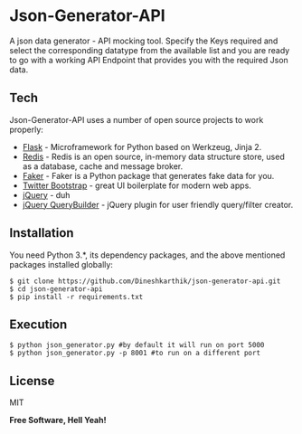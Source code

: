 # Json-Generator-API

A json data generator - API mocking tool. Specify the Keys required and select the corresponding datatype from the available list and you are ready to go with a working API Endpoint that provides you with the required Json data.

## Tech

Json-Generator-API uses a number of open source projects to work properly:

* [Flask] - Microframework for Python based on Werkzeug, Jinja 2.
* [Redis] - Redis is an open source, in-memory data structure store, used as a database, cache and message broker.
* [Faker] - Faker is a Python package that generates fake data for you.
* [Twitter Bootstrap] - great UI boilerplate for modern web apps.
* [jQuery] - duh
* [jQuery QueryBuilder] - jQuery plugin for user friendly query/filter creator.

## Installation

You need Python 3.*, its dependency packages, and the above mentioned packages installed globally:

    $ git clone https://github.com/Dineshkarthik/json-generator-api.git
    $ cd json-generator-api
    $ pip install -r requirements.txt


## Execution

    $ python json_generator.py #by default it will run on port 5000
    $ python json_generator.py -p 8001 #to run on a different port

License
----

MIT


**Free Software, Hell Yeah!**



   [Faker]: <http://faker.readthedocs.io>
   [Flask]: <http://flask.pocoo.org/>
   [Redis]: <https://redis.io/>
   [Twitter Bootstrap]: <http://twitter.github.com/bootstrap/>
   [jQuery]: <http://jquery.com>
   [jQuery QueryBuilder]: <http://querybuilder.js.org/>
  